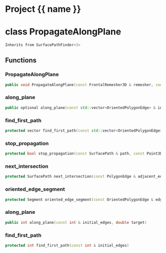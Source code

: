 <script setup>
import {useRoute} from 'vitepress'
const {path} = useRoute()
const tokens = path.split('/')
const words = tokens[2].split('-');
for (let i = 0; i < words.length; i++) {
    words[i] = words[i].charAt(0).toUpperCase() + words[i].slice(1);
    words[i] = words[i].replace('geode', 'Geode')
}
const name = words.join('-');
</script>
# Project {{ name }}

# class PropagateAlongPlane


```cpp
Inherits from SurfacePathFinder<3>
```



## Functions

### PropagateAlongPlane

```cpp
public void PropagateAlongPlane(const FrontalRemesher3D & remesher, const Plane & plane)
```


### along_plane

```cpp
public optional along_plane(const std::vector<OrientedPolygonEdge> & initial_edges, double target)
```


### find_first_path

```cpp
protected vector find_first_path(const std::vector<OrientedPolygonEdge> & initial_edges)
```


### stop_propagation

```cpp
protected bool stop_propagation(const SurfacePath & path, const Point3D & point, double target)
```


### next_intersection

```cpp
protected SurfacePath next_intersection(const PolygonEdge & adjacent_edge)
```


### oriented_edge_segment

```cpp
protected Segment oriented_edge_segment(const OrientedPolygonEdge & edge)
```


### along_plane

```cpp
public int along_plane(const int & initial_edges, double target)
```

### find_first_path

```cpp
protected int find_first_path(const int & initial_edges)
```



